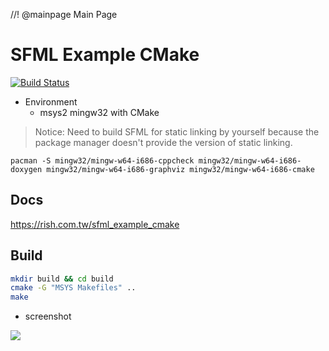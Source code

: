 //! @mainpage Main Page
# SFML Example CMake

[![Build Status](https://travis-ci.org/rishteam/sfml_example_cmake.svg?branch=master)](https://travis-ci.org/rishteam/sfml_example_cmake)

* Environment
  * msys2 mingw32 with CMake

> Notice: Need to build SFML for static linking by yourself
> because the package manager doesn't provide the version of static linking.

```
pacman -S mingw32/mingw-w64-i686-cppcheck mingw32/mingw-w64-i686-doxygen mingw32/mingw-w64-i686-graphviz mingw32/mingw-w64-i686-cmake
```

## Docs

https://rish.com.tw/sfml_example_cmake

## Build

```bash
mkdir build && cd build
cmake -G "MSYS Makefiles" ..
make
```

* screenshot

![](https://i.imgur.com/bqQsp53.png)
